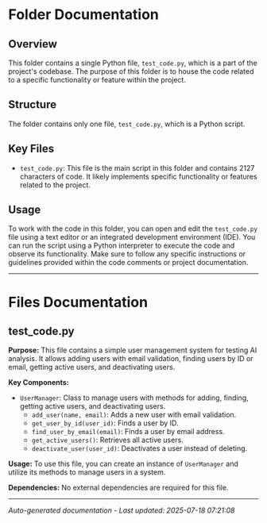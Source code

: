 # Folder Documentation

## Overview
This folder contains a single Python file, `test_code.py`, which is a part of the project's codebase. The purpose of this folder is to house the code related to a specific functionality or feature within the project.

## Structure
The folder contains only one file, `test_code.py`, which is a Python script.

## Key Files
- `test_code.py`: This file is the main script in this folder and contains 2127 characters of code. It likely implements specific functionality or features related to the project.

## Usage
To work with the code in this folder, you can open and edit the `test_code.py` file using a text editor or an integrated development environment (IDE). You can run the script using a Python interpreter to execute the code and observe its functionality. Make sure to follow any specific instructions or guidelines provided within the code comments or project documentation.

---

# Files Documentation

## test_code.py

**Purpose:** This file contains a simple user management system for testing AI analysis. It allows adding users with email validation, finding users by ID or email, getting active users, and deactivating users.

**Key Components:**
- `UserManager`: Class to manage users with methods for adding, finding, getting active users, and deactivating users.
  - `add_user(name, email)`: Adds a new user with email validation.
  - `get_user_by_id(user_id)`: Finds a user by ID.
  - `find_user_by_email(email)`: Finds a user by email address.
  - `get_active_users()`: Retrieves all active users.
  - `deactivate_user(user_id)`: Deactivates a user instead of deleting.

**Usage:** To use this file, you can create an instance of `UserManager` and utilize its methods to manage users in a system.

**Dependencies:** No external dependencies are required for this file.

---
*Auto-generated documentation - Last updated: 2025-07-18 07:21:08*
